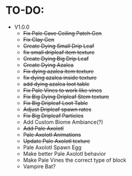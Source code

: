 TO-DO:
=

- V1.0.0
  - ~~Fix Pale Cave Ceiling Patch Gen~~
  - ~~Fix Clay Gen~~
  - ~~Create Dying Small Drip Leaf~~
  - ~~fix small dripleaf item texture~~
  - ~~Create Dying Big Drip Leaf~~
  - ~~Create Dying Azalea~~
  - ~~Fix dying azalea item texture~~
  - ~~fix dying azalea inside texture~~
  - ~~add dying azalea loot table~~
  - ~~Fix Pale Vines to work like vines~~
  - ~~Fix Big Dying Dripleaf Stem texture~~
  - ~~Fix Big Dripleaf Loot Table~~
  - ~~Adjust Dripleaf spawn rates~~
  - ~~Fix Big Dripleaf Particles~~
  - Add Custom Biome Ambiance(?)
  - ~~Add Pale Axolotl~~
  - ~~Pale Axolotl Animations~~
  - ~~Update Pale Axolotl texture~~
  - Pale Axolotl Spawn Egg
  - Make better Pale Axolotl behavior 
  - Make Pale Vines the correct type of block
  - Vampire Bat?